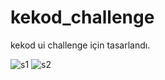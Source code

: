 # kekod_challenge
kekod ui challenge için tasarlandı.

![s1](https://user-images.githubusercontent.com/83123957/130643928-3062934a-c626-408c-96ea-0037dd3f36a6.PNG)
![s2](https://user-images.githubusercontent.com/83123957/130643932-a36536ae-36a0-4130-81ab-8514775b4096.PNG)

